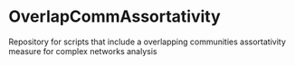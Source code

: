 # OverlapCommAssortativity
Repository for scripts that include a overlapping communities assortativity measure for complex networks analysis
